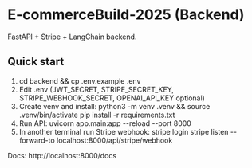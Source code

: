 # E-commerceBuild-2025 (Backend)

FastAPI + Stripe + LangChain backend.

## Quick start
1) cd backend && cp .env.example .env
2) Edit .env (JWT_SECRET, STRIPE_SECRET_KEY, STRIPE_WEBHOOK_SECRET, OPENAI_API_KEY optional)
3) Create venv and install:
   python3 -m venv .venv && source .venv/bin/activate
   pip install -r requirements.txt
4) Run API:
   uvicorn app.main:app --reload --port 8000
5) In another terminal run Stripe webhook:
   stripe login
   stripe listen --forward-to localhost:8000/api/stripe/webhook

Docs: http://localhost:8000/docs
